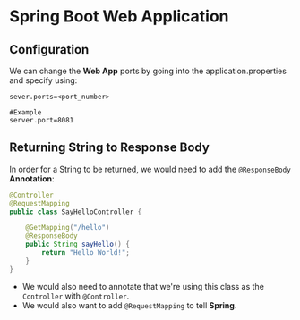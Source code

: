 # Spring Boot Web Application

## Configuration

We can change the **Web App** ports by going into the application.properties and specify using:

```properties
sever.ports=<port_number>

#Example
server.port=8081
```

## Returning String to Response Body

In order for a String to be returned, we would need to add the `@ResponseBody` **Annotation**:

```Java
@Controller
@RequestMapping
public class SayHelloController {

    @GetMapping("/hello")
    @ResponseBody
    public String sayHello() {
        return "Hello World!";
    }
}
```

- We would also need to annotate that we're using this class as the `Controller` with `@Controller`.
- We would also want to add `@RequestMapping` to tell **Spring**.
